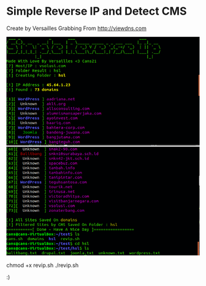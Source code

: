 # Simple Reverse IP and Detect CMS

Create by Versailles
Grabbing From http://viewdns.com

<img src="1.png">
<br>
<img src="2.png">

chmod +x revip.sh
./revip.sh

:)
